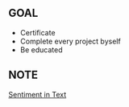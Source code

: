 ## GOAL

- Certificate
- Complete every project byself
- Be educated



## NOTE

[Sentiment in Text](https://github.com/tesschung/TIL-garden/blob/master/Coursera/natural-language-processing-tensorflow/SentimentInText.md)

